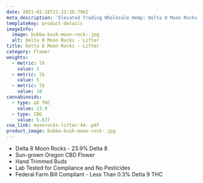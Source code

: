 ```yaml
---
date: 2021-02-18T21:22:10.796Z
meta_description: 'Elevated Trading Wholesale Hemp: Delta 8 Moon Rocks - Lifter'
templateKey: product-details
imageInfo:
  image: bubba-kush-moon-rock-.jpg
  alt: Delta 8 Moon Rocks - Lifter
title: Delta 8 Moon Rocks - Lifter
category: Flower
weights:
  - metric: lb
    value: 1
  - metric: lb
    value: 5
  - metric: lb
    value: 10
cannabinoids:
  - type: ∆8 THC
    value: 23.9
  - type: CBG
    value: 5.637
coa_link: moonrocks-lifter-44-.pdf
product_image: bubba-kush-moon-rock-.jpg
---
```


- Delta 8 Moon Rocks - 23.9% Delta 8
- Sun-grown Oregon CBD Flower
- Hand Trimmed Buds
- Lab Tested for Compliance and No Pesticides
- Federal Farm Bill Compliant - Less Than 0.3% Delta 9 THC
